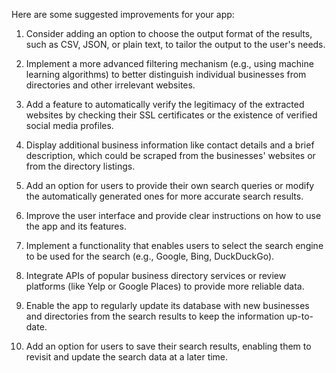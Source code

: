 Here are some suggested improvements for your app:

1. Consider adding an option to choose the output format of the results, such as CSV, JSON, or plain text, to tailor the output to the user's needs.

2. Implement a more advanced filtering mechanism (e.g., using machine learning algorithms) to better distinguish individual businesses from directories and other irrelevant websites.

3. Add a feature to automatically verify the legitimacy of the extracted websites by checking their SSL certificates or the existence of verified social media profiles.

4. Display additional business information like contact details and a brief description, which could be scraped from the businesses' websites or from the directory listings.

5. Add an option for users to provide their own search queries or modify the automatically generated ones for more accurate search results.

6. Improve the user interface and provide clear instructions on how to use the app and its features.

7. Implement a functionality that enables users to select the search engine to be used for the search (e.g., Google, Bing, DuckDuckGo).

8. Integrate APIs of popular business directory services or review platforms (like Yelp or Google Places) to provide more reliable data.

9. Enable the app to regularly update its database with new businesses and directories from the search results to keep the information up-to-date.

10. Add an option for users to save their search results, enabling them to revisit and update the search data at a later time.
